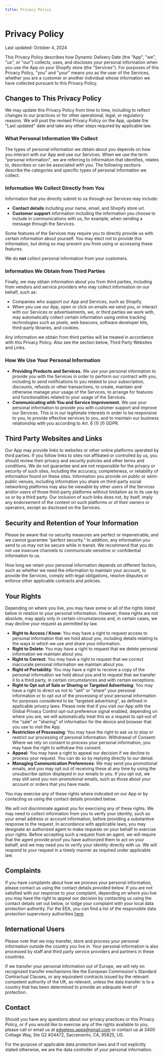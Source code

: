 ```yaml
---
title: Privacy Policy
---
```


# Privacy Policy

Last updated: October 4, 2024

This Privacy Policy describes how Dynamic Delivery Date (the "App", "we", "us", or "our") collects, uses, and discloses your personal information when you use the App on your Shopify store (the "Services"). For purposes of this Privacy Policy, "you" and "your" means you as the user of the Services, whether you are a customer or another individual whose information we have collected pursuant to this Privacy Policy.

## Changes to This Privacy Policy

We may update this Privacy Policy from time to time, including to reflect changes to our practices or for other operational, legal, or regulatory reasons. We will post the revised Privacy Policy on the App, update the "Last updated" date and take any other steps required by applicable law.

### What Personal Information We Collect

The types of personal information we obtain about you depends on how you interact with our App and use our Services. When we use the term "personal information", we are referring to information that identifies, relates to, describes or can be associated with you. The following sections describe the categories and specific types of personal information we collect.

### Information We Collect Directly from You

Information that you directly submit to us through our Services may include:

- **Contact details** including your name, email, and Shopify store url.
- **Customer support** information including the information you choose to include in communications with us, for example, when sending a message through the Services.

Some features of the Services may require you to directly provide us with certain information about yourself. You may elect not to provide this information, but doing so may prevent you from using or accessing these features.

We do **not** collect personal information from your customers.

### Information We Obtain from Third Parties

Finally, we may obtain information about you from third parties, including from vendors and service providers who may collect information on our behalf, such as:

- Companies who support our App and Services, such as Shopify.
- When you use our App, open or click on emails we send you, or interact with our Services or advertisements, we, or third parties we work with, may automatically collect certain information using online tracking technologies such as pixels, web beacons, software developer kits, third-party libraries, and cookies.

Any information we obtain from third parties will be treated in accordance with this Privacy Policy. Also see the section below, Third Party Websites and Links.

### How We Use Your Personal Information

- **Providing Products and Services.** We use your personal information to provide you with the Services in order to perform our contract with you, including to send notifications to you related to your subscription, discounts, refunds or other transactions, to create, maintain and otherwise manage your usage of the Services, to arrange for features and functionalities related to your usage of the Services.
- **Communicating with You and Service Improvement.** We use your personal information to provide you with customer support and improve our Services. This is in our legitimate interests in order to be responsive to you, to provide effective services to you, and to maintain our business relationship with you according to Art. 6 (1) (f) GDPR.

## Third Party Websites and Links

Our App may provide links to websites or other online platforms operated by third parties. If you follow links to sites not affiliated or controlled by us, you should review their privacy and security policies and other terms and conditions. We do not guarantee and are not responsible for the privacy or security of such sites, including the accuracy, completeness, or reliability of information found on these sites. Information you provide on public or semi-public venues, including information you share on third-party social networking platforms may also be viewable by other users of the Services and/or users of those third-party platforms without limitation as to its use by us or by a third party. Our inclusion of such links does not, by itself, imply any endorsement of the content on such platforms or of their owners or operators, except as disclosed on the Services.

## Security and Retention of Your Information

Please be aware that no security measures are perfect or impenetrable, and we cannot guarantee “perfect security.” In addition, any information you send to us may not be secure while in transit. We recommend that you do not use insecure channels to communicate sensitive or confidential information to us.

How long we retain your personal information depends on different factors, such as whether we need the information to maintain your account, to provide the Services, comply with legal obligations, resolve disputes or enforce other applicable contracts and policies.

## Your Rights

Depending on where you live, you may have some or all of the rights listed below in relation to your personal information. However, these rights are not absolute, may apply only in certain circumstances and, in certain cases, we may decline your request as permitted by law.

- **Right to Access / Know**: You may have a right to request access to personal information that we hold about you, including details relating to the ways in which we use and share your information.
- **Right to Delete**: You may have a right to request that we delete personal information we maintain about you.
- **Right to Correct**: You may have a right to request that we correct inaccurate personal information we maintain about you.
- **Right of Portability**: You may have a right to receive a copy of the personal information we hold about you and to request that we transfer it to a third party, in certain circumstances and with certain exceptions.
- **Right to Opt out of Sale or Sharing or Targeted Advertising**: You may have a right to direct us not to "sell" or "share" your personal information or to opt out of the processing of your personal information for purposes considered to be "targeted advertising", as defined in applicable privacy laws. Please note that if you visit our App with the Global Privacy Control opt-out preference signal enabled, depending on where you are, we will automatically treat this as a request to opt-out of the "sale" or "sharing" of information for the device and browser that you use to visit the App.
- **Restriction of Processing**: You may have the right to ask us to stop or restrict our processing of personal information.
  Withdrawal of Consent: Where we rely on consent to process your personal information, you may have the right to withdraw this consent.
- **Appeal**: You may have a right to appeal our decision if we decline to process your request. You can do so by replying directly to our denial.
- **Managing Communication Preferences**: We may send you promotional emails, and you may opt out of receiving these at any time by using the unsubscribe option displayed in our emails to you. If you opt out, we may still send you non-promotional emails, such as those about your account or orders that you have made.

You may exercise any of these rights where indicated on our App or by contacting us using the contact details provided below.

We will not discriminate against you for exercising any of these rights. We may need to collect information from you to verify your identity, such as your email address or account information, before providing a substantive response to the request. In accordance with applicable laws, you may designate an authorized agent to make requests on your behalf to exercise your rights. Before accepting such a request from an agent, we will require that the agent provide proof you have authorized them to act on your behalf, and we may need you to verify your identity directly with us. We will respond to your request in a timely manner as required under applicable law.

## Complaints

If you have complaints about how we process your personal information, please contact us using the contact details provided below. If you are not satisfied with our response to your complaint, depending on where you live you may have the right to appeal our decision by contacting us using the contact details set out below, or lodge your complaint with your local data protection authority. For the EEA, you can find a list of the responsible data protection supervisory authorities [here](https://edpb.europa.eu/about-edpb/about-edpb/members).

## International Users

Please note that we may transfer, store and process your personal information outside the country you live in. Your personal information is also processed by staff and third party service providers and partners in these countries.

If we transfer your personal information out of Europe, we will rely on recognized transfer mechanisms like the European Commission's Standard Contractual Clauses, or any equivalent contracts issued by the relevant competent authority of the UK, as relevant, unless the data transfer is to a country that has been determined to provide an adequate level of protection.

## Contact

Should you have any questions about our privacy practices or this Privacy Policy, or if you would like to exercise any of the rights available to you, please call or email us at edgeless.apps@gmail.com or contact us at 3400 Cottage Way, Ste G2 #24472, Sacramento, CA, 95825, US.

For the purpose of applicable data protection laws and if not explicitly stated otherwise, we are the data controller of your personal information.
